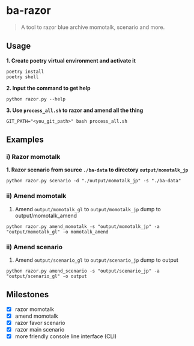 # ba-razor

> A tool to razor blue archive momotalk, scenario and more.

## Usage

**1. Create poetry virtual environment and activate it**

```shell
poetry install
poetry shell
```

**2. Input the command to get help**

```shell
python razor.py --help
```

**3. Use `process_all.sh` to razor and amend all the thing**

```
GIT_PATH="<you_git_path>" bash process_all.sh
```

## Examples

### i) Razor momotalk

**1. Razor scenario from source `./ba-data` to directory `output/momotalk_jp`**

```shell
python razor.py scenario -d "./output/momotalk_jp" -s "./ba-data"
```

### ii) Amend momotalk

1. Amend `output/momotalk_gl` to `output/momotalk_jp` dump to output/momotalk_amend

```shell
python razor.py amend_momotalk -s "output/momotalk_jp" -a "output/momotalk_gl" -o momotalk_amend
```

### ii) Amend scenario

1. Amend `output/scenario_gl` to `output/scenario_jp`  dump to output

```shell
python razor.py amend_scenario -s "output/scenario_jp" -a "output/scenario_gl" -o output
```

## Milestones

- [x] razor momotalk
- [x] amend momotalk
- [x] razor favor scenario
- [x] razor main scenario
- [x] more friendly console line interface (CLI)
